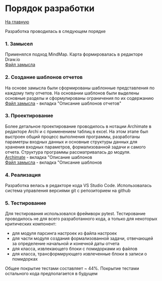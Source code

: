 # Порядок разработки

[На главную](../README.md)

Разработка проводилась в следующем порядке
### 1. Замысел
Применялся подход MindMap. Карта формировалась в редакторе Draw.io<br>
[Файл замысла](Проектирование/MindMap.drawio)

### 2. Создание шаблонов отчетов
На основе замысла были сформированы шаблонные представления по каждому типу отчетов. На основании шаблонов были выделены основные разделы и сформулированы ограничения по их содержанию<br>
[Файл замысла](Проектирование/Project.xlsx) - вкладка "Описание шаблонов отчетов"

### 3. Проектирование

Более детальное проектирование проводилось в нотации Archimate в редакторе Archi и с применением таблиц в excel. На этом этапе был выстроен общий процесс выполнения программы, разработаны параметры входных данных и основные структуры данных для хранения входных параметров, формализованной задачи и самого отчета. Структура программы рассматривалась до модуля.<br>
[Archimate](Проектирование/Proc.archimate) - вкладка "Описание шаблонов <br>
[Файл замысла](Проектирование/Project.xlsx) - вкладка "Описание шаблонов 

### 4. Реализация

Разработка велась в редакторе кода VS Studio Code. Использовалась  система управления версиями git c репозиторием на github

### 5. Тестирование

Для тестирования использовался фреймворк pytest. Тестирование проводилось не для всего разработанного кода, а только для некоторых критических компонент:
- для модуля парсинга настроек из файла настроек
- для части модуля создания формализованной задачи, отвечающей за определение начальной и конечной даты отчета
- для класса, извлекающего блоки с помидорками из файлов
- для класса, трансформирующего извлеченные блоки в записи о помидорках

Общее покрытие тестами составляет ~ 44%. Покрытие тестами остального кода предполагается в будущем